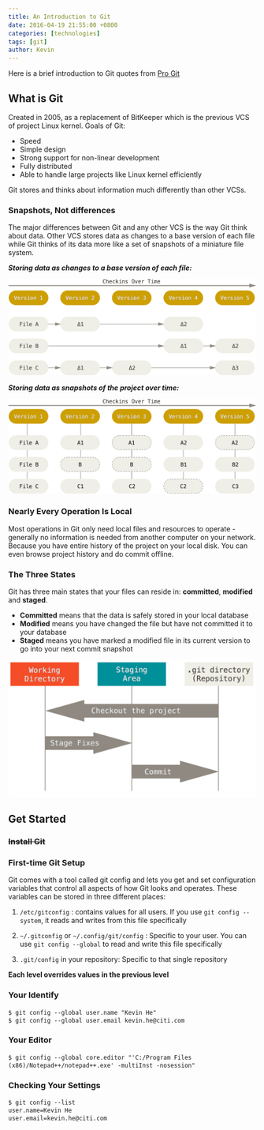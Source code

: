 ```yaml
---
title: An Introduction to Git
date: 2016-04-19 21:55:00 +0800
categories: [technologies]
tags: [git]
author: Kevin
---
```


Here is a brief introduction to Git quotes from [Pro Git](https://git-scm.com/book/en/v2)

## What is Git

Created in 2005, as a replacement of BitKeeper which is the previous VCS of project Linux kernel. Goals of Git:

* Speed
* Simple design
* Strong support for non-linear development
* Fully distributed
* Able to handle large projects like Linux kernel efficiently

Git stores and thinks about information much differently than other VCSs.

### Snapshots, Not differences

The major differences between Git and any other VCS is the way Git think about data. Other VCS stores data as changes to a base version of each file while Git thinks of its data more like a set of snapshots of a miniature file system.

***Storing data as changes to a base version of each file:***

![deltas](/images/posts/git/deltas.png)

***Storing data as snapshots of the project over time:***

![snapshots](/images/posts/git/snapshots.png)

### Nearly Every Operation Is Local

Most operations in Git only need local files and resources to operate - generally no information is needed from another computer on your network. Because you have entire history of the project on your local disk. You can even browse project history and do commit offline.

### The Three States

Git has three main states that your files can reside in: **committed**, **modified** and **staged**.

* **Committed** means that the data is safely stored in your local database
* **Modified** means you have changed the file but have not committed it to your database
* **Staged** means you have marked a modified file in its current version to go into your next commit snapshot

![areas](/images/posts/git/areas.png)

## Get Started

### ~~Install Git~~

### First-time Git Setup

Git comes with a tool called git config and lets you get and set configuration variables that control all aspects of how Git looks and operates. These variables can be stored in three different places:

1. `/etc/gitconfig` : contains values for all users. If you use `git config --system`, it reads and writes from this file specifically

2. `~/.gitconfig` or `~/.config/git/config` : Specific to your user. You can use `git config --global` to read and write this file specifically

3. `.git/config` in your repository: Specific to that single repository

**Each level overrides values in the previous level**

### Your Identify

    $ git config --global user.name "Kevin He"
    $ git config --global user.email kevin.he@citi.com
    
### Your Editor

    $ git config --global core.editor "'C:/Program Files (x86)/Notepad++/notepad++.exe' -multiInst -nosession"

### Checking Your Settings

    $ git config --list
    user.name=Kevin He
    user.email=kevin.he@citi.com

    


